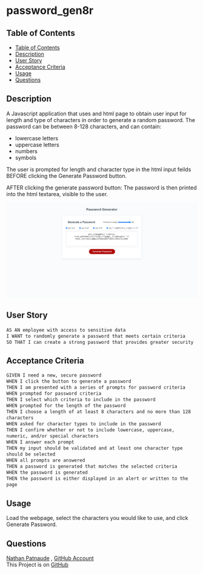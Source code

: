 # password_gen8r

  
## Table of Contents
- [Table of Contents](#table-of-contents)
- [Description](#description)
- [User Story](#user-story)
- [Acceptance Criteria](#acceptance-criteria)
- [Usage](#usage)
- [Questions](#questions)

## Description
  
A Javascript application that uses and html page to obtain user input for length and type of characters in order to generate a random password.
The password can be between 8-128 characters, and can contain:

- lowercase letters
- uppercase letters
- numbers
- symbols

The user is prompted for length and character type in the html input feilds BEFORE clicking the Generate Password button.

AFTER clicking the generate password button:
The password is then printed into the html textarea, visible to the user.



![Password Gen8r](./assets/passwordgen8r.png)  

## User Story
  
```
AS AN employee with access to sensitive data
I WANT to randomly generate a password that meets certain criteria
SO THAT I can create a strong password that provides greater security
```
  
## Acceptance Criteria
  
``` 
GIVEN I need a new, secure password
WHEN I click the button to generate a password
THEN I am presented with a series of prompts for password criteria
WHEN prompted for password criteria
THEN I select which criteria to include in the password
WHEN prompted for the length of the password
THEN I choose a length of at least 8 characters and no more than 128 characters
WHEN asked for character types to include in the password
THEN I confirm whether or not to include lowercase, uppercase, numeric, and/or special characters
WHEN I answer each prompt
THEN my input should be validated and at least one character type should be selected
WHEN all prompts are answered
THEN a password is generated that matches the selected criteria
WHEN the password is generated
THEN the password is either displayed in an alert or written to the page
```


  
## Usage 
Load the webpage, select the characters you would like to use, and click Generate Password.

## Questions
[Nathan Patnaude](mailto:Nathanpatnaude@gmail.com) , [GitHub Account](https://github.com/Nathanpatnaude)<br />
This Project is on [GitHub](https://github.com/Nathanpatnaude/password_gen8r)


